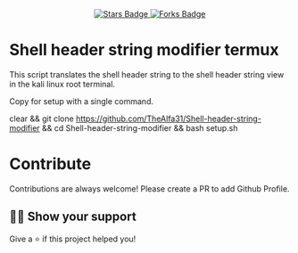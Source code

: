 <div align="center">
  <a href="https://github.com/TheAlfa31/Shell-header-string-modifier/stargazers"><img src="https://img.shields.io/github/stars/TheAlfa31/Shell-header-string-modifier" alt="Stars Badge"/>
  <a href="https://github.com/TheAlfa31/Shell-header-string-modifier/network/members"><img src="https://img.shields.io/github/forks/TheAlfa31/Shell-header-string-modifier" alt="Forks Badge"/></a>
</div>

# Shell header string modifier termux
This script translates the shell header string to the shell header string view in the kali linux root terminal.

Copy for setup with a single command.

clear && git clone https://github.com/TheAlfa31/Shell-header-string-modifier && cd Shell-header-string-modifier && bash setup.sh


# Contribute

Contributions are always welcome! Please create a PR to add Github Profile.


## :man_astronaut: Show your support

Give a ⭐️ if this project helped you!
